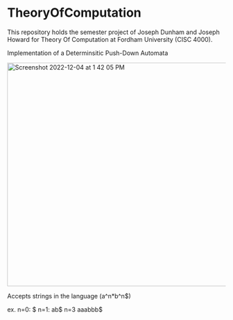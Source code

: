 # TheoryOfComputation

This repository holds the semester project of Joseph Dunham and Joseph Howard for Theory Of Computation at Fordham University (CISC 4000).

Implementation of a Determinsitic Push-Down Automata

<img width="514" alt="Screenshot 2022-12-04 at 1 42 05 PM" src="https://user-images.githubusercontent.com/70383367/206243245-139594d1-7770-4037-995f-352b7169cb96.png">

Accepts strings in the language (a^n\*b^n$)

ex.
n=0: $
n=1: ab$
n=3 aaabbb$
